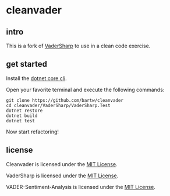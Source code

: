 # cleanvader

## intro

This is a fork of [VaderSharp](https://github.com/codingupastorm/vadersharp) to use in a clean code exercise.

## get started

Install the [dotnet core cli](https://www.microsoft.com/net/core).

Open your favorite terminal and execute the following commands:

```shell
git clone https://github.com/bartw/cleanvader
cd cleanvader/VaderSharp/VaderSharp.Test
dotnet restore
dotnet build
dotnet test
```

Now start refactoring!

## license

Cleanvader is licensed under the [MIT License](https://github.com/bartw/cleanvader/blob/master/LICENSE).

VaderSharp is licensed under the [MIT License](https://github.com/cjhutto/vaderSentiment/blob/master/LICENSE.txt).

VADER-Sentiment-Analysis is licensed under the [MIT License](https://github.com/cjhutto/vaderSentiment/blob/master/LICENSE.txt).